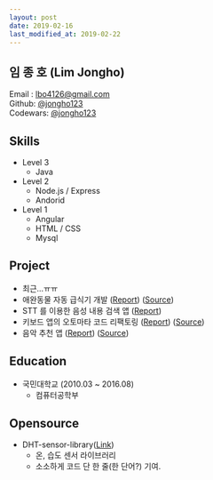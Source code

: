 ```yaml
---
layout: post
date: 2019-02-16
last_modified_at: 2019-02-22
---
```


## 임 종 호 (Lim Jongho)

Email : lbo4126@gmail.com  
Github: [@jongho123](http://github.com/jongho123)  
Codewars: [@jongho123](https://www.codewars.com/users/jongho123)  

## Skills
- Level 3
  - Java
- Level 2
  - Node.js / Express
  - Andorid
- Level 1
  - Angular
  - HTML / CSS
  - Mysql

## Project
- 최근...ㅠㅠ
- 애완동물 자동 급식기 개발 
  ([Report](/posts/happy-hog.html))
  ([Source](https://github.com/MyHappyHog/ProjectPrototype))
- STT 를 이용한 음성 내용 검색 앱
  ([Report](/posts/sound-tag.html))
- 키보드 앱의 오토마타 코드 리팩토링
  ([Report](/posts/nurumi-refactoring.html))
  ([Source](https://github.com/2015nlpcapstone/Nurumi))
- 음악 추천 앱
  ([Report](/posts/recommend-indie.html))
  ([Source](https://github.com/jongho123/Recommandation-Indie))

## Education
- 국민대학교 (2010.03 ~ 2016.08)
    - 컴퓨터공학부

## Opensource
- DHT-sensor-library([Link](https://github.com/adafruit/DHT-sensor-library))
    - 온, 습도 센서 라이브러리
    - 소소하게 코드 단 한 줄(한 단어?) 기여.
